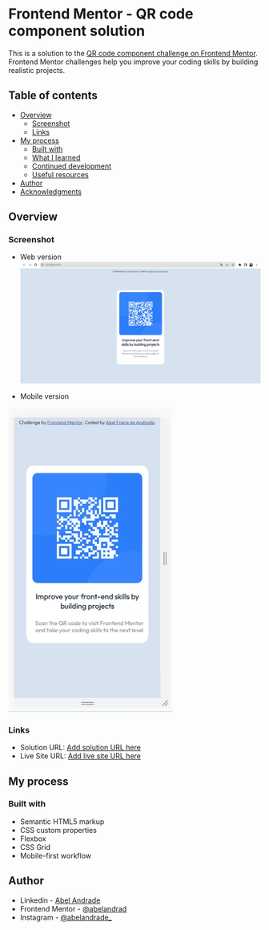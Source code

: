 # Frontend Mentor - QR code component solution

This is a solution to the [QR code component challenge on Frontend Mentor](https://www.frontendmentor.io/challenges/qr-code-component-iux_sIO_H). Frontend Mentor challenges help you improve your coding skills by building realistic projects. 

## Table of contents

- [Overview](#overview)
  - [Screenshot](#screenshot)
  - [Links](#links)
- [My process](#my-process)
  - [Built with](#built-with)
  - [What I learned](#what-i-learned)
  - [Continued development](#continued-development)
  - [Useful resources](#useful-resources)
- [Author](#author)
- [Acknowledgments](#acknowledgments)


## Overview

###  Screenshot

- Web version
![](./images/screenshotwebpage.jpg)

- Mobile version
  
![](./images/screenshotmobilepage.jpg)

### Links

- Solution URL: [Add solution URL here](https://github.com/abelandrad/QrCodeComponentSolution.git)
- Live Site URL: [Add live site URL here](https://abelandrad.github.io/QrCodeComponentSolution/)

## My process

### Built with

- Semantic HTML5 markup
- CSS custom properties
- Flexbox
- CSS Grid
- Mobile-first workflow

## Author

- Linkedin - [Abel Andrade](https://www.linkedin.com/in/abelandradeufam/)
- Frontend Mentor - [@abelandrad](https://www.frontendmentor.io/profile/abelandrad)
- Instagram - [@abelandrade_](https://www.instagram.com/abelandrade_/)

